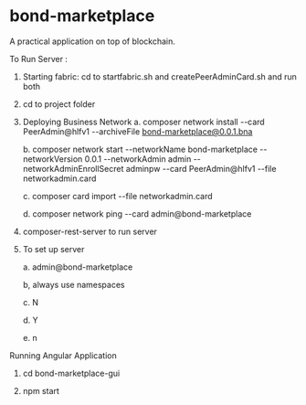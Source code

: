 # bond-marketplace

A practical application on top of blockchain.

To Run Server :

1. Starting fabric: cd to startfabric.sh and createPeerAdminCard.sh and run both


2.  cd to project folder

3. Deploying Business Network
    a. composer network install --card PeerAdmin@hlfv1 --archiveFile bond-marketplace@0.0.1.bna

    b. composer network start --networkName bond-marketplace --networkVersion 0.0.1 --networkAdmin admin --networkAdminEnrollSecret adminpw --card PeerAdmin@hlfv1 --file networkadmin.card

    c. composer card import --file networkadmin.card

    d. composer network ping --card admin@bond-marketplace

4. composer-rest-server to run server

5.  To set up server
 
    a. admin@bond-marketplace

    b, always use namespaces

    c. N

    d. Y

    e. n


Running Angular Application

1. cd bond-marketplace-gui

2. npm start